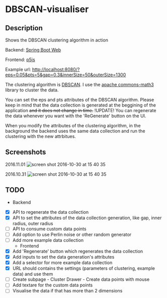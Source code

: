# DBSCAN-visualiser
## Description
Shows the DBSCAN clustering algorithm in action

Backend: [Spring Boot Web](https://projects.spring.io/spring-boot/)

Frontend: [p5js](https://p5js.org/)

Example url: [http://localhost:8080/?eps=0.05&pts=5&gap=0.3&innerSize=50&outerSize=1300](http://localhost:8080/?eps=0.05&pts=5&gap=0.3&innerSize=50&outerSize=1300)

The clustering algorithm is [DBSCAN](https://en.wikipedia.org/wiki/DBSCAN). I use the [apache commons-math3](http://commons.apache.org/proper/commons-math/userguide/ml.html#clustering) library to cluster the data.

You can set the eps and pts attributes of the DBSCAN algorithm. Please keep in mind that the data collection is generated at the beggining of the application ~~and it does not change in time.~~ !UPDATE! You can regenerate the data whenever you want with the 'ReGenerate' button on the UI.

When you modify the attributes of the clustering algorithm, in the background the backend uses the same data collection and run the clustering with the new attrbitues.

## Screenshots
2016.11.01
![screen shot 2016-10-30 at 15 40 35](https://cloud.githubusercontent.com/assets/1894992/19910973/5f6c920e-a088-11e6-80a6-1cd5cfbd2f73.png)

2016.10.31
![screen shot 2016-10-30 at 15 40 35](https://cloud.githubusercontent.com/assets/1894992/19837753/4f1b66c2-9eb8-11e6-833c-238e1ca4e953.png)

## TODO
   * Backend
- [X] API to regenerate the data collection
- [X] API to set the attributes of the data collection generation, like gap, inner radius, outer radius
- [ ] API to consume custom data points
- [ ] Add option to use Perlin noise or other random generator
- [ ] Add more example data collection
   * Frontend
- [X] Add 'Regenerate' button which regenerates the data collection
- [X] Add inputs to set the data generation's attributes
- [X] Add a selector for more example data collection
- [X] URL should contains the settings (parameters of clustering, example data) and use them
- [ ] Create subpage - Cluster Drawer - Create data points with mouse
- [ ] Add textare for the custom data points
- [ ] Visualise the data if that has more than 2 dimensions
